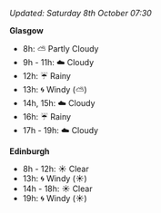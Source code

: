 *Updated: Saturday 8th October 07:30*

**Glasgow**

* 8h: :partly_sunny: Partly Cloudy
* 9h - 11h: :cloud: Cloudy
* 12h: :umbrella: Rainy
* 13h: :cyclone: Windy (:partly_sunny:)
* 14h, 15h: :cloud: Cloudy
* 16h: :umbrella: Rainy
* 17h - 19h: :cloud: Cloudy

**Edinburgh**

* 8h - 12h: :sunny: Clear
* 13h: :cyclone: Windy (:sunny:)
* 14h - 18h: :sunny: Clear
* 19h: :cyclone: Windy (:sunny:)
